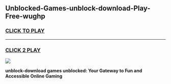 
## Unblocked-Games-unblock-download-Play-Free-wughp
<h3>
<a href="https://premium76.site?title=unblock-download&ref=20M">CLICK TO PLAY</a></h3>
<hr>

<h3>
<a href="https://premium76.site?title=unblock-download&ref=20M">CLICK 2 PLAY</a>
  
</h3>

<a href="https://premium76.site?title=unblock-download&ref=19M"><img src="https://clearcache.store/games.png"></a>


**unblock-download games unblocked: Your Gateway to Fun and Accessible Online Gaming**
